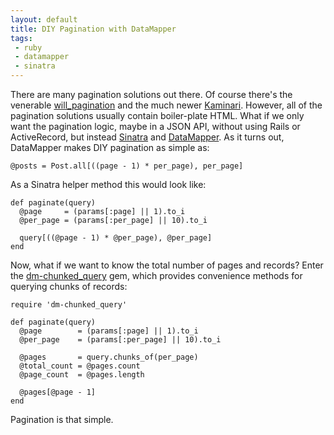 ```yaml
---
layout: default
title: DIY Pagination with DataMapper
tags:
 - ruby
 - datamapper
 - sinatra
---
```


There are many pagination solutions out there. Of course there's the venerable
[will_pagination][1] and the much newer [Kaminari][2]. However, all of the
pagination solutions usually contain boiler-plate HTML. What if we only
want the pagination logic, maybe in a JSON API, without using Rails or
ActiveRecord, but instead [Sinatra][3] and [DataMapper][4]. As it turns out,
DataMapper makes DIY pagination as simple as:

    @posts = Post.all[((page - 1) * per_page), per_page]

As a Sinatra helper method this would look like:

    def paginate(query)
      @page     = (params[:page] || 1).to_i
      @per_page = (params[:per_page] || 10).to_i
    
      query[((@page - 1) * @per_page), @per_page]
    end

Now, what if we want to know the total number of pages and records? Enter the
[dm-chunked_query][5] gem, which provides convenience methods for querying
chunks of records:

    require 'dm-chunked_query'
    
    def paginate(query)
      @page        = (params[:page] || 1).to_i
      @per_page    = (params[:per_page] || 10).to_i

      @pages       = query.chunks_of(per_page)
      @total_count = @pages.count
      @page_count  = @pages.length

      @pages[@page - 1]
    end

Pagination is that simple.

[1]: https://github.com/mislav/will_paginate#readme
[2]: https://github.com/amatsuda/kaminari#readme
[3]: http://sinatrarb.com/
[4]: http://datamapper.org/
[5]: https://github.com/postmodern/dm-chunked_query#readme
